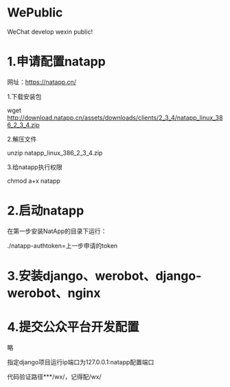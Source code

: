 # WePublic

WeChat develop  wexin public!

# 1.申请配置natapp
网址：https://natapp.cn/

1.下载安装包

wget http://download.natapp.cn/assets/downloads/clients/2_3_4/natapp_linux_386_2_3_4.zip

2.解压文件

unzip natapp_linux_386_2_3_4.zip

3.给natapp执行权限

chmod a+x natapp

# 2.启动natapp
在第一步安装NatApp的目录下运行：

./natapp-authtoken=上一步申请的token

# 3.安装django、werobot、django-werobot、nginx

# 4.提交公众平台开发配置
略

指定django项目运行ip端口为127.0.0.1:natapp配置端口

代码验证路径***/wx/，记得配/wx/


